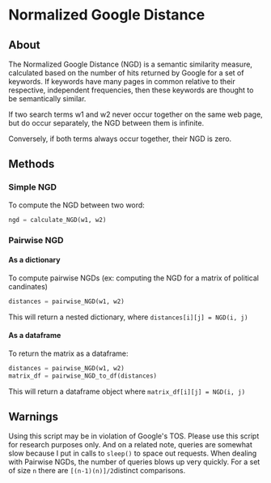 # Normalized Google Distance


## About 
The Normalized Google Distance (NGD) is a semantic similarity measure, 
calculated based on the number of hits returned by Google for a set of 
keywords. If keywords have many pages in common relative to their respective, 
independent frequencies, then these keywords are thought to be semantically 
similar. 

If two search terms w1 and w2 never occur together on the same web 
page, but do occur separately, the NGD between them is infinite. 

Conversely, if both terms always occur together, their NGD is zero.

## Methods <a name = "data"></a>

### Simple NGD

To compute the NGD between two word: 

``` Python
ngd = calculate_NGD(w1, w2)
```


### Pairwise NGD

#### As a dictionary
To compute pairwise NGDs (ex: computing the NGD for a matrix of political candinates)

``` Python
distances = pairwise_NGD(w1, w2)
```
This will return a nested dictionary, where ```distances[i][j] = NGD(i, j)```

#### As a dataframe
To return the matrix as a dataframe: 
``` Python
distances = pairwise_NGD(w1, w2)
matrix_df = pairwise_NGD_to_df(distances)
```

This will return a dataframe object where ```matrix_df[i][j] = NGD(i, j)```


## Warnings <a name = "data"></a>
Using this script may be in violation of Google's TOS. Please use this script for research purposes only. And on a related note, queries are somewhat slow because I put in calls to ```sleep()``` to space out requests. When dealing with Pairwise NGDs, the number of queries blows up very quickly. For a set of size ```n``` there are ```[(n-1)(n)]/2```distinct comparisons. 

